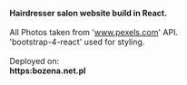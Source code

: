 <b> Hairdresser salon website build in React. </b>
<br><br>
All Photos taken from 'www.pexels.com' API.
<br>
'bootstrap-4-react' used for styling.
<br><br>
Deployed on:<br>
<b>https:bozena.net.pl</b>
